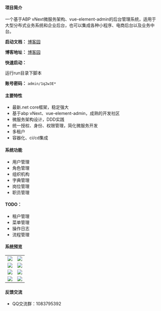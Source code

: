 #### 项目简介
一个基于ABP vNext微服务架构、vue-element-admin的后台管理系统，适用于大型分布式业务系统和企业后台，也可以集成各种小程序、电商后台以及业务中台。

**启动文档：** [博客园](https://www.cnblogs.com/william-xu/p/12806810.html)


**博客地址：** [博客园](https://www.cnblogs.com/william-xu/)

**快速启动：**

运行run目录下脚本

**账号密码：** `admin/1q2w3E*`
#### 主要特性
- 最新.net core框架，稳定强大
- 基于abp vNext、vue-element-admin，成熟的开发社区
- 微服务架构设计，DDD实践
- 统一授权、身份、权限管理，简化微服务开发
- 多租户
- 容器化、ci/cd集成
####  系统功能
- 用户管理
- 角色管理
- 组织机构
- 字典管理
- 岗位管理
- 职员管理
#### TODO：
- 租户管理
- 菜单管理
- 操作日志
- 流程管理
#### 系统预览
<table>
    <tr>
        <td><img src="https://i.loli.net/2020/06/16/AXbKfgtaqhZrClm.png"/></td>
        <td><img src="https://i.loli.net/2020/06/16/1BhfAeVCJPU5azH.png"/></td>
    </tr>
    <tr>
        <td><img src="https://i.loli.net/2020/06/16/8U7uQEVRb4rdYmw.png"/></td>
        <td><img src="https://i.loli.net/2020/06/16/aqPcQ4WeXytzi5Z.png"/></td>
    </tr>
    <tr>
        <td><img src="https://i.loli.net/2020/06/16/LJS5Uy7owtNGfgK.png"/></td>
        <td><img src="https://i.loli.net/2020/06/16/yc1LUur8fKDlWgF.png"/></td>
    </tr>
    <tr>
        <td><img src="https://i.loli.net/2020/07/15/MulxvK7mePRJpLQ.png"/></td>
        <td><img src="https://i.loli.net/2020/06/22/UZcrAliMTv7JntO.png"/></td>
    </tr>
</table>

#### 反馈交流
- QQ交流群：1083795392
